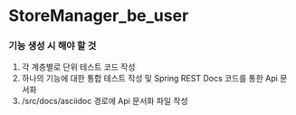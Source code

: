 # StoreManager_be_user

### 기능 생성 시 해야 할 것
1. 각 계층별로 단위 테스트 코드 작성
2. 하나의 기능에 대한 통합 테스트 작성 및 Spring REST Docs 코드를 통한 Api 문서화
3. /src/docs/asciidoc 경로에 Api 문서화 파일 작성